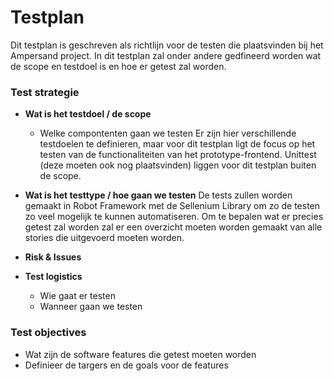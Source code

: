 # Testplan
Dit testplan is geschreven als richtlijn voor de testen die plaatsvinden bij het Ampersand project. In dit testplan zal onder andere gedfineerd worden
wat de scope en testdoel is en hoe er getest zal worden. 

### Test strategie
* **Wat is het testdoel / de scope**
    * Welke compontenten gaan we testen 
    Er zijn hier verschillende testdoelen te definieren, maar voor dit testplan ligt de focus op het testen van de functionaliteiten van het prototype-frontend.
    Unittest (deze moeten ook nog plaatsvinden) liggen voor dit testplan buiten de scope. 
* **Wat is het testtype / hoe gaan we testen**
  De tests zullen worden gemaakt in Robot Framework met de Sellenium Library om zo de testen zo veel mogelijk te kunnen automatiseren.
  Om te bepalen wat er precies getest zal worden zal er een overzicht moeten worden gemaakt van alle stories die uitgevoerd moeten worden.
  
* **Risk & Issues** 
* **Test logistics** 
    * Wie gaat er testen
    * Wanneer gaan we testen 

### Test objectives
* Wat zijn de software features die getest moeten worden 
* Definieer de targers en de goals voor de features 
